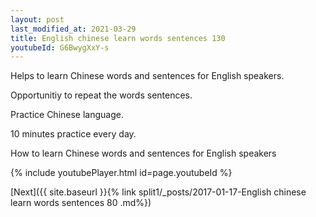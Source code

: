 ```yaml
---
layout: post
last_modified_at: 2021-03-29
title: English chinese learn words sentences 130 
youtubeId: G6BwygXxY-s
---
```

 
 
Helps to learn Chinese words and sentences for English speakers.

Opportunitiy to repeat the words sentences. 

Practice Chinese language. 
 
10 minutes practice every day. 
 
How to learn Chinese words and sentences for English speakers 
 
{% include youtubePlayer.html id=page.youtubeId %}
 
 
[Next]({{ site.baseurl }}{% link  split1/_posts/2017-01-17-English chinese learn words sentences 80 .md%})
 
